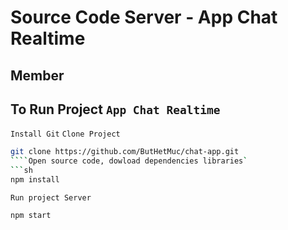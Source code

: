 # Source Code Server - App Chat Realtime
## Member
## To Run Project `App Chat Realtime`
`Install Git`
`Clone Project`
```sh
git clone https://github.com/ButHetMuc/chat-app.git
````Open source code, dowload dependencies libraries`
```sh
npm install
```
`Run project Server`
```sh
npm start
```
